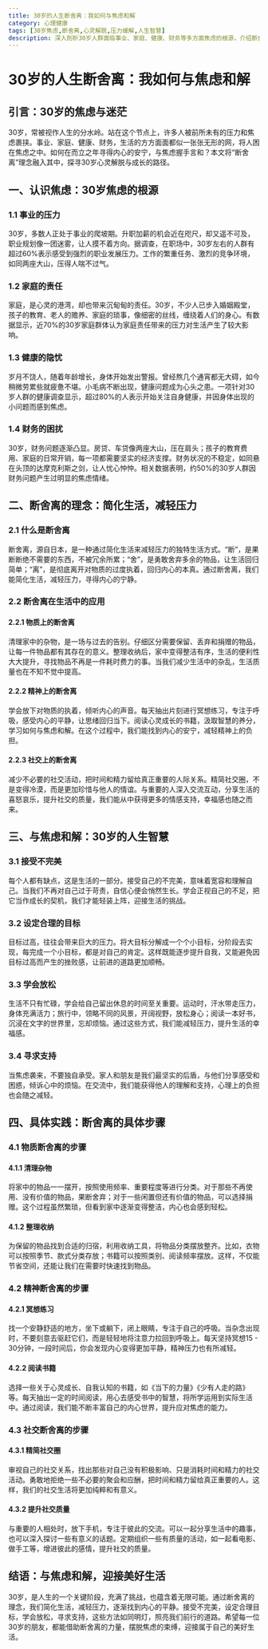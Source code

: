 ```yaml
---
title: 30岁的人生断舍离：我如何与焦虑和解
category: 心理健康
tags: [30岁焦虑,断舍离,心灵解脱,压力缓解,人生智慧]
description: 深入剖析30岁人群面临事业、家庭、健康、财务等多方面焦虑的根源，介绍断舍离理念在物质、精神、社交层面的应用，提供与焦虑和解的具体方法及实践步骤，助力30岁人群摆脱焦虑，实现心灵解脱与成长。
---
```


# 30岁的人生断舍离：我如何与焦虑和解

## 引言：30岁的焦虑与迷茫

30岁，常被视作人生的分水岭。站在这个节点上，许多人被前所未有的压力和焦虑裹挟。事业、家庭、健康、财务，生活的方方面面都似一张张无形的网，将人困在焦虑之中。如何在而立之年寻得内心的安宁，与焦虑握手言和？本文将“断舍离”理念融入其中，探寻30岁心灵解脱与成长的路径。

## 一、认识焦虑：30岁焦虑的根源

### 1.1 事业的压力

30岁，多数人正处于事业的爬坡期。升职加薪的机会近在咫尺，却又遥不可及，职业规划像一团迷雾，让人摸不着方向。据调查，在职场中，30岁左右的人群有超过60%表示感受到强烈的职业发展压力。工作的繁重任务、激烈的竞争环境，如同两座大山，压得人喘不过气。

### 1.2 家庭的责任

家庭，是心灵的港湾，却也带来沉甸甸的责任。30岁，不少人已步入婚姻殿堂，孩子的教育、老人的赡养、家庭的琐事，像细密的丝线，缠绕着人们的身心。有数据显示，近70%的30岁家庭群体认为家庭责任带来的压力对生活产生了较大影响。

### 1.3 健康的隐忧

岁月不饶人，随着年龄增长，身体开始发出警报。曾经熬几个通宵都无大碍，如今稍微劳累些就疲惫不堪。小毛病不断出现，健康问题成为心头之患。一项针对30岁人群的健康调查显示，超过80%的人表示开始关注自身健康，并因身体出现的小问题而感到焦虑。

### 1.4 财务的困扰

30岁，财务问题逐渐凸显。房贷、车贷像两座大山，压在肩头；孩子的教育费用、家庭的日常开销，每一项都需要坚实的经济支撑。财务状况的不稳定，如同悬在头顶的达摩克利斯之剑，让人忧心忡忡。相关数据表明，约50%的30岁人群因财务问题产生过明显的焦虑情绪。

## 二、断舍离的理念：简化生活，减轻压力

### 2.1 什么是断舍离

断舍离，源自日本，是一种通过简化生活来减轻压力的独特生活方式。“断”，是果断断绝不需要的东西，不被冗余所累；“舍”，是勇敢舍弃多余的物品，让生活回归简单；“离”，是彻底离开对物质的过度执着，回归内心的本真。通过断舍离，我们能简化生活，减轻压力，寻得内心的宁静。

### 2.2 断舍离在生活中的应用

#### 2.2.1 物质上的断舍离

清理家中的杂物，是一场与过去的告别。仔细区分需要保留、丢弃和捐赠的物品，让每一件物品都有其存在的意义。整理收纳后，家中变得整洁有序，生活的便利性大大提升，寻找物品不再是一件耗时费力的事。当我们减少生活中的杂乱，生活质量也在不知不觉中提高。

#### 2.2.2 精神上的断舍离

学会放下对物质的执着，倾听内心的声音。每天抽出片刻进行冥想练习，专注于呼吸，感受内心的平静，让思绪回归当下。阅读心灵成长的书籍，汲取智慧的养分，学习如何与焦虑和解。在这个过程中，我们能找到内心的安宁，减轻精神上的负担。

#### 2.2.3 社交上的断舍离

减少不必要的社交活动，把时间和精力留给真正重要的人际关系。精简社交圈，不是变得冷漠，而是更加珍惜与他人的情谊。与重要的人深入交流互动，分享生活的喜怒哀乐，提升社交的质量，我们能从中获得更多的情感支持，幸福感也随之而来。

## 三、与焦虑和解：30岁的人生智慧

### 3.1 接受不完美

每个人都有缺点，这是生活的一部分。接受自己的不完美，意味着宽容和理解自己。当我们不再对自己过于苛责，自信心便会悄然生长。学会正视自己的不足，把它当作成长的契机，我们才能轻装上阵，迎接生活的挑战。

### 3.2 设定合理的目标

目标过高，往往会带来巨大的压力。将大目标分解成一个个小目标，分阶段去实现，每完成一个小目标，都是对自己的肯定。这样既能逐步提升自我，又能避免因目标过高而产生的挫败感，让前进的道路更加顺畅。

### 3.3 学会放松

生活不只有忙碌，学会给自己留出休息的时间至关重要。运动时，汗水带走压力，身体充满活力；旅行中，领略不同的风景，开阔视野，放松身心；阅读一本好书，沉浸在文字的世界里，忘却烦恼。通过这些方式，我们能减轻压力，提升生活的幸福感。

### 3.4 寻求支持

当焦虑袭来，不要独自承受。家人和朋友是我们最坚实的后盾，与他们分享感受和困惑，倾诉心中的烦恼。在交流中，我们能获得他人的理解和支持，心理上的负担也会随之减轻。

## 四、具体实践：断舍离的具体步骤

### 4.1 物质断舍离的步骤

#### 4.1.1 清理杂物

将家中的物品一一摆开，按照使用频率、重要程度等进行分类。对于那些不再使用、没有价值的物品，果断舍弃；对于一些闲置但还有价值的物品，可以选择捐赠。这个过程虽然繁琐，但看到家中逐渐变得整洁，内心也会感到轻松。

#### 4.1.2 整理收纳

为保留的物品找到合适的归宿，利用收纳工具，将物品分类摆放整齐。比如，衣物可以按照季节、款式分类存放；书籍可以按照类别、阅读频率摆放。这样，不仅能节省空间，还能让我们在需要时快速找到物品。

### 4.2 精神断舍离的步骤

#### 4.2.1 冥想练习

找一个安静舒适的地方，坐下或躺下，闭上眼睛，专注于自己的呼吸。当杂念出现时，不要刻意去驱赶它们，而是轻轻地将注意力拉回到呼吸上。每天坚持冥想15 - 30分钟，一段时间后，你会发现内心变得更加平静，精神压力也有所减轻。

#### 4.2.2 阅读书籍

选择一些关于心灵成长、自我认知的书籍，如《当下的力量》《少有人走的路》等。每天抽出一定的时间阅读，用心去感受书中的智慧，将所学运用到实际生活中。通过阅读，我们能不断丰富自己的内心世界，提升应对焦虑的能力。

### 4.3 社交断舍离的步骤

#### 4.3.1 精简社交圈

审视自己的社交关系，找出那些对自己没有积极影响、只是消耗时间和精力的社交活动。勇敢地拒绝一些不必要的聚会和应酬，把时间和精力留给真正重要的人。这样，我们的社交生活将更加纯粹和有意义。

#### 4.3.2 提升社交质量

与重要的人相处时，放下手机，专注于彼此的交流。可以一起分享生活中的趣事，也可以深入探讨一些有意义的话题。定期组织一些有质量的活动，如一起看电影、做手工等，增进彼此的感情，提升社交的质量。

## 结语：与焦虑和解，迎接美好生活

30岁，是人生的一个关键阶段，充满了挑战，也蕴含着无限可能。通过断舍离的理念，我们简化生活，减轻压力，逐渐找到内心的平静。接受不完美，设定合理目标，学会放松，寻求支持，这些方法如同明灯，照亮我们前行的道路。希望每一位30岁的朋友，都能借助断舍离的力量，摆脱焦虑的束缚，迎接属于自己的美好生活。
